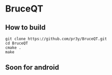 # BruceQT

## How to build
```
git clone https://github.com/pr3y/BruceQT.git
cd BruceQT
cmake .
make
```

## Soon for android
